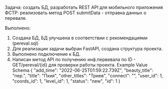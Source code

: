 Задача: создать БД, разработать REST API для мобильного приложения ФСТР:
реализовать метод POST submitData - отправка данных о перевале.


Выполнено:
1. Создана БД, БД улучшена в соответствии с рекомендациями (pereval.sql)
2. Для реализации задачи выбран FastAPI, создана структура проекта.
3. Выполнено подключение к БД.
4. Написан метод API по получению инф.первевала по ID - GET/pereval/{id}
для проверки работы проекта.
Example Value
Schema
{
  "add_time": "2022-06-25T01:59:22.739Z",
  "beauty_title": "пер.",
  "title": "Пхия",
  "other_titles": "Триев",
  "connect": "",
  "user_id": 1,
  "coords_id": 1,
  "level_id": 1,
  "status": "new",
  "id": 1
}
